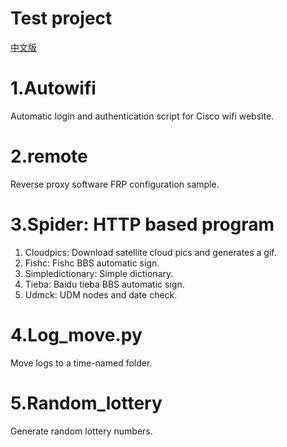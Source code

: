 # Test project
[中文版](https://github.com/suchocolate/test/blob/master/README_zh.md)

# 1.Autowifi
Automatic login and authentication script for Cisco wifi website.

# 2.remote
Reverse proxy software FRP configuration sample.

# 3.Spider: HTTP based program
1. Cloudpics: Download satellite cloud pics and generates a gif. 
2. Fishc: Fishc BBS automatic sign.  
3. Simpledictionary: Simple dictionary.  
4. Tieba: Baidu tieba BBS automatic sign.  
5. Udmck: UDM nodes and date check.  

# 4.Log_move.py
Move logs to a time-named folder.

# 5.Random_lottery
Generate random lottery numbers.
